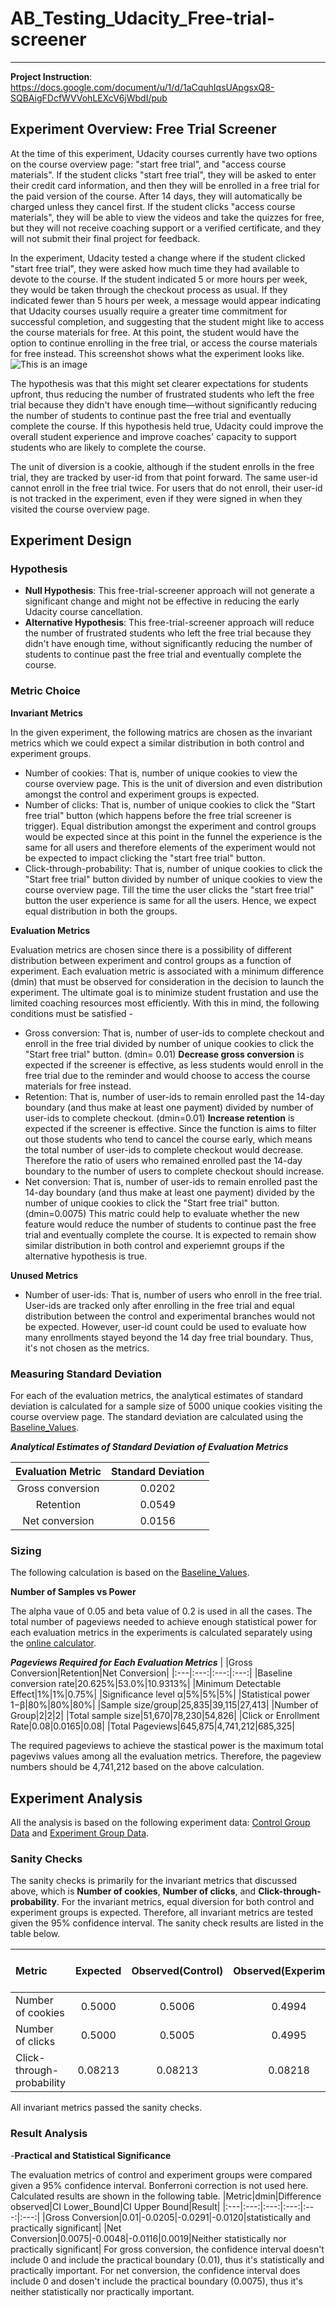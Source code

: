 # AB_Testing_Udacity_Free-trial-screener
----------------------------------------
 
**Project Instruction**: https://docs.google.com/document/u/1/d/1aCquhIqsUApgsxQ8-SQBAigFDcfWVVohLEXcV6jWbdI/pub

## Experiment Overview: Free Trial Screener

At the time of this experiment, Udacity courses currently have two options on the course overview page: "start free trial", and "access course materials". If the student clicks "start free trial", they will be asked to enter their credit card information, and then they will be enrolled in a free trial for the paid version of the course. After 14 days, they will automatically be charged unless they cancel first. If the student clicks "access course materials", they will be able to view the videos and take the quizzes for free, but they will not receive coaching support or a verified certificate, and they will not submit their final project for feedback.

In the experiment, Udacity tested a change where if the student clicked "start free trial", they were asked how much time they had available to devote to the course. If the student indicated 5 or more hours per week, they would be taken through the checkout process as usual. If they indicated fewer than 5 hours per week, a message would appear indicating that Udacity courses usually require a greater time commitment for successful completion, and suggesting that the student might like to access the course materials for free. At this point, the student would have the option to continue enrolling in the free trial, or access the course materials for free instead. This screenshot shows what the experiment looks like.
![This is an image](https://github.com/hxycorn/AB_Testing_Udacity_Free-trial-screener/blob/90e7096c7385ea0108d0202c8c6f5eae18b19b95/Final%20Project_%20Experiment%20Screenshot.png)

The hypothesis was that this might set clearer expectations for students upfront, thus reducing the number of frustrated students who left the free trial because they didn't have enough time—without significantly reducing the number of students to continue past the free trial and eventually complete the course. If this hypothesis held true, Udacity could improve the overall student experience and improve coaches' capacity to support students who are likely to complete the course.

The unit of diversion is a cookie, although if the student enrolls in the free trial, they are tracked by user-id from that point forward. The same user-id cannot enroll in the free trial twice. For users that do not enroll, their user-id is not tracked in the experiment, even if they were signed in when they visited the course overview page.

## Experiment Design
### Hypothesis
- **Null Hypothesis**: This free-trial-screener approach will not generate a significant change and might not be effective in reducing the early Udacity course cancellation.
- **Alternative Hypothesis**: This free-trial-screener approach will reduce the number of frustrated students who left the free trial because they didn't have enough time, without significantly reducing the number of students to continue past the free trial and eventually complete the course.

### Metric Choice
**Invariant Metrics**

In the given experiment, the following matrics are chosen as the invariant metrics which we could expect a similar distribution in both control and experiment groups. 
 - Number of cookies: That is, number of unique cookies to view the course overview page. This is the unit of diversion and even distribution amongst the control and experiment groups is expected.
 - Number of clicks: That is, number of unique cookies to click the "Start free trial" button (which happens before the free trial screener is trigger). Equal distribution amongst the experiment and control groups would be expected since at this point in the funnel the experience is the same for all users and therefore elements of the experiment would not be expected to impact clicking the "start free trial" button.
 - Click-through-probability: That is, number of unique cookies to click the "Start free trial" button divided by number of unique cookies to view the course overview page. Till the time the user clicks the "start free trial" button the user experience is same for all the users. Hence, we expect equal distribution in both the groups.
  
**Evaluation Metrics**

Evaluation metrics are chosen since there is a possibility of different distribution between experiment and control groups as a function of experiment. Each evaluation metric is associated with a minimum difference (dmin) that must be observed for consideration in the decision to launch the experiment. The ultimate goal is to minimize student frustation and use the limited coaching resources most efficiently. With this in mind, the following conditions must be satisfied -
 - Gross conversion: That is, number of user-ids to complete checkout and enroll in the free trial divided by number of unique cookies to click the "Start free trial" button. (dmin= 0.01) **Decrease gross conversion** is expected if the screener is effective, as less students would enroll in the free trial due to the reminder and would choose to access the course materials for free instead. 
 - Retention: That is, number of user-ids to remain enrolled past the 14-day boundary (and thus make at least one payment) divided by number of user-ids to complete checkout. (dmin=0.01) **Increase retention** is expected if the screener is effective. Since the function is aims to filter out those students who tend to cancel the course early, which means the total number of user-ids to complete checkout would decrease. Therefore the ratio of users who remained enrolled past the 14-day boundary to the number of users to complete checkout should increase.
 - Net conversion: That is, number of user-ids to remain enrolled past the 14-day boundary (and thus make at least one payment) divided by the number of unique cookies to click the "Start free trial" button. (dmin=0.0075) This matric could help to evaluate whether the new feature would reduce the number of students to continue past the free trial and eventually complete the course. It is expected to remain show similar distribution in both control and experiemnt groups if the alternative hypothesis is true. 

**Unused Metrics**
 - Number of user-ids: That is, number of users who enroll in the free trial. User-ids are tracked only after enrolling in the free trial and equal distribution between the control and experimental branches would not be expected. However, user-id count could be used to evaluate how many enrollments stayed beyond the 14 day free trial boundary. Thus, it's not chosen as the metrics. 

### Measuring Standard Deviation
For each of the evaluation metrics, the analytical estimates of standard deviation is calculated for a sample size of 5000 unique cookies visiting the course overview page. The standard deviation are calculated using the [Baseline_Values](Data/Baseline_Values.csv).

**_Analytical Estimates of Standard Deviation of Evaluation Metrics_**

|Evaluation Metric|Standard Deviation|
|:---:|:---:|
|Gross conversion|0.0202|
|Retention|0.0549|
|Net conversion|0.0156|

### Sizing
The following calculation is based on the [Baseline_Values](Data/Baseline_Values.csv).

**Number of Samples vs Power**

The alpha vaue of 0.05 and beta value of 0.2 is used in all the cases. The total number of pageviews needed to achieve enough statistical power for each evaluation metrics in the experiments is calculated separately using the [online calculator](https://www.evanmiller.org/ab-testing/sample-size.html).

**_Pageviews Required for Each Evaluation Metrics_**
| |Gross Conversion|Retention|Net Conversion|
|:---|:---:|:---:|:---:|
|Baseline conversion rate|20.625%|53.0%|10.9313%|
|Minimum Detectable Effect|1%|1%|0.75%|
|Significance level α|5%|5%|5%|
|Statistical power 1−β|80%|80%|80%|
|Sample size/group|25,835|39,115|27,413|
|Number of Group|2|2|2|
|Total sample size|51,670|78,230|54,826|
|Click or Enrollment Rate|0.08|0.0165|0.08|
|Total Pageviews|645,875|4,741,212|685,325|

The required pageviews to achieve the stastical power is the maximum total pageviws values among all the evaluation metrics. Therefore, the pageview numbers should be 4,741,212 based on the above calculation.

## Experiment Analysis
All the analysis is based on the following experiment data: [Control Group Data](Data/Project_Results_Control.csv) and [Experiment Group Data](Data/Project_Results_Experiment.csv).

### Sanity Checks
The sanity checks is primarily for the invariant metrics that discussed above, which is **Number of cookies**, **Number of clicks**, and **Click-through-probability**. For the invariant metrics, equal diversion for both control and experiment groups is expected. Therefore, all invariant metrics are tested given the 95% confidence interval. The sanity check results are listed in the table below. 

|Metric|Expected|Observed(Control)|Observed(Experiment)|CI Lower_Bound|CI Upper Bound|Result|
|:---|:---:|:---:|:---:|:---:|:---:|:---:|
|Number of cookies|0.5000|0.5006|0.4994|0.4988|0.5012|Pass|
|Number of clicks|0.5000|0.5005|0.4995|0.4959|0.5042|Pass|
|Click-through-probability|0.08213|0.08213|0.08218|0.08121|0.08304|Pass|

All invariant metrics passed the sanity checks. 

### Result Analysis
 -**Practical and Statistical Significance**
 
 The evaluation metrics of control and experiment groups were compared given a 95% confidence interval. Bonferroni correction is not used here. Calculated results are shown in the following table.
 |Metric|dmin|Difference observed|CI Lower_Bound|CI Upper Bound|Result|
 |:---|:---:|:---:|:---:|:---:|:---:|
 |Gross Conversion|0.01|-0.0205|-0.0291|-0.0120|statistically and practically significant|
 |Net Conversion|0.0075|-0.0048|-0.0116|0.0019|Neither statistically nor practically significant|
 For gross conversion, the confidence interval doesn't include 0 and include the practical boundary (0.01), thus it's statistically and practically important. 
 For net conversion, the confidence interval does include 0 and dosen't include the practical boundary (0.0075), thus it's neither statistically nor practically important.
 
